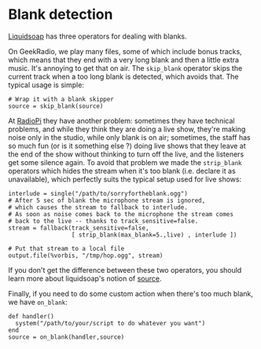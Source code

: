 Blank detection
===============
[Liquidsoap](index.html) has three operators for dealing with blanks.

On GeekRadio, we play many files, some of which include bonus tracks, which
means that they end with a very long blank and then a little extra music. It's
annoying to get that on air. The `skip_blank` operator skips the
current track when a too long blank is detected, which avoids that. The typical
usage is simple:

```
# Wrap it with a blank skipper
source = skip_blank(source)
```

At [RadioPi](http://www.radiopi.org/) they have another problem: sometimes they
have technical problems, and while they think they are doing a live show,
they're making noise only in the studio, while only blank is on air; sometimes,
the staff has so much fun (or is it something else ?) doing live shows that they
leave at the end of the show without thinking to turn off the live, and the
listeners get some silence again. To avoid that problem we made the
`strip_blank` operators which hides the stream when it's too blank
(i.e. declare it as unavailable), which perfectly suits the typical setup used
for live shows:

```
interlude = single("/path/to/sorryfortheblank.ogg")
# After 5 sec of blank the microphone stream is ignored,
# which causes the stream to fallback to interlude.
# As soon as noise comes back to the microphone the stream comes
# back to the live -- thanks to track_sensitive=false.
stream = fallback(track_sensitive=false,
	              [ strip_blank(max_blank=5.,live) , interlude ])

# Put that stream to a local file
output.file(%vorbis, "/tmp/hop.ogg", stream)
```

If you don't get the difference between these two operators, you should learn
more about liquidsoap's notion of [source](sources.html).

Finally, if you need to do some custom action when there's too much blank, we
have `on_blank`:

```
def handler()
  system("/path/to/your/script to do whatever you want")
end
source = on_blank(handler,source)
```


